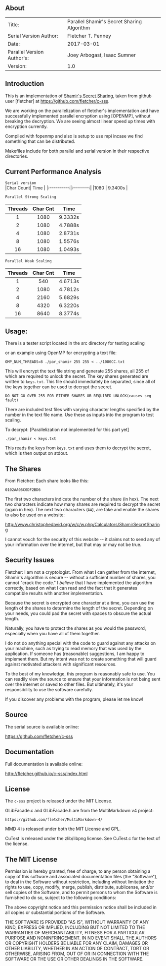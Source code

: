 ## About ##
|            |                           |	
| ---------- | ------------------------- |
| Title:     | Parallel Shamir's Secret Sharing Algorithm    |
| Serial Version Author:    | Fletcher T. Penney       |
| Date:      | 2017-03-01 |
| Parallel Version Author's: | Joey Arbogast, Isaac Sumner	|
| Version: |1.0|

## Introduction ##

This is an implementation of [Shamir's Secret Sharing][shamir], taken from
github user [fletcher] at https://github.com/fletcher/c-sss.

We are working on the parallelization of fletcher's implementation and have successfully
implemented parallel encryption using [OPENMP], without breaking the decryption. We are 
seeing almost linear speed up times with encryption currently. 

Compiled with fopenmp and also is setup to use mpi incase we find something that can
be distributed.  

Makefiles include for both parallel and serial version in their respective directories.

## Current Performance Analysis ##
`Serial version`   
|Char Count| Time   |
|:----------:|:--------:|
|1080      | 9.3400s |

	Parallel Strong Scaling
| Threads | Char Cnt | Time    |
|:-------:|:--------:|:-------:|
| 1       | 1080     | 9.3332s |
| 2       | 1080     | 4.7888s |
| 4       | 1080     | 2.8731s |
| 8       | 1080     | 1.5576s |
| 16      | 1080     | 1.0493s |

	Parallel Weak Scaling      
| Threads | Char Cnt | Time |
|:-------:|:------:|:-----:|
| 1       | 540      | 4.6713s|
| 2       | 1080     | 4.7812s|
| 4       | 2160     | 5.6829s|
| 8       | 4320     | 6.3220s|
| 16      | 8640     | 8.3774s|

## Usage:  ##

There is a tester script located in the src directory for testing scaling

or an example using OpenMP for encrypting a text file:

	OMP_NUM_THREADS=8 ./par_shamir 255 255 < ../1080CC.txt


This will encrypt the text file string and generate 255 shares, all 255 of which are required 
to unlock the secret.  The key shares generated are written to `keys.txt`.  This file should
immediately be separated, since all of the keys together can be used to decrypt the secret.

	DO NOT GO OVER 255 FOR EITHER SHARES OR REQUIRED UNLOCK(causes seg fault)

There are included test files with varying character lengths specified by the number in the 
text file name.  Use these as inputs into the program to test scaling.

To decrypt: [Parallelization not implemented for this part yet]

	./par_shamir < keys.txt


This reads the keys from `keys.txt` and uses them to decrypt the secret, 
which is then output on stdout.


## The Shares ##
From Fletcher:
Each share looks like this:

	0102AA05C0DF2BD6

The first two characters indicate the number of the share (in hex). The
next two characters indicate how many shares are required to decrypt the
secret (again in hex).  The next two characters (`AA`), are fake and enable
the shares to also be used on a website:

<http://www.christophedavid.org/w/c/w.php/Calculators/ShamirSecretSharing>

I cannot vouch for the security of this website -- it claims not to send
any of your information over the internet, but that may or may not be true.


## Security Issues ##
Fletcher:
I am not a cryptologist.  From what I can gather from the internet, Shamir's
algorithm is secure -- without a sufficient number of shares, you cannot
"crack the code."  I *believe* that I have implemented the algorithm correctly,
based on what I can read and the fact that it generates compatible results
with another implementation.

Because the secret is encrypted one character at a time, you can use the 
length of the shares to determine the length of the secret.  Depending on
your needs, you could pad the secret with spaces to obscure the actual
length.

Naturally, you have to protect the shares as you would the password, especially
when you have all of them together.

I do not do anything special with the code to guard against any attacks on 
your machine, such as trying to read memory that was used by the application.
If someone has (reasonable) suggestions, I am happy to implement them.  But 
my intent was not to create something that will guard against motivated
attackers with significant resources.

To the best of my knowledge, this program is reasonably safe to use.  You can
readily view the source to ensure that your information is not being sent over
the internet or saved to other files.  But ultimately, it's your responsibility
to use the software carefully.

If you discover any problems with the program, please let me know!


[shamir]:	http://en.wikipedia.org/wiki/Shamir%27s_Secret_Sharing


## Source ##

The serial source is available online:

<https://github.com/fletcher/c-sss>


## Documentation ##

Full documentation is available online:

<http://fletcher.github.io/c-sss/index.html>


## License ##

The `c-sss` project is released under the MIT License.

GLibFacade.c and GLibFacade.h are from the MultiMarkdown v4 project:

	https://github.com/fletcher/MultiMarkdown-4/

MMD 4 is released under both the MIT License and GPL.


CuTest is released under the zlib/libpng license. See CuTest.c for the text
of the license.


## The MIT License ##

Permission is hereby granted, free of charge, to any person obtaining a copy
of this software and associated documentation files (the "Software"), to deal
in the Software without restriction, including without limitation the rights
to use, copy, modify, merge, publish, distribute, sublicense, and/or sell
copies of the Software, and to permit persons to whom the Software is
furnished to do so, subject to the following conditions:

The above copyright notice and this permission notice shall be included in
all copies or substantial portions of the Software.

THE SOFTWARE IS PROVIDED "AS IS", WITHOUT WARRANTY OF ANY KIND, EXPRESS OR
IMPLIED, INCLUDING BUT NOT LIMITED TO THE WARRANTIES OF MERCHANTABILITY,
FITNESS FOR A PARTICULAR PURPOSE AND NONINFRINGEMENT. IN NO EVENT SHALL THE
AUTHORS OR COPYRIGHT HOLDERS BE LIABLE FOR ANY CLAIM, DAMAGES OR OTHER
LIABILITY, WHETHER IN AN ACTION OF CONTRACT, TORT OR OTHERWISE, ARISING FROM,
OUT OF OR IN CONNECTION WITH THE SOFTWARE OR THE USE OR OTHER DEALINGS IN
THE SOFTWARE.
